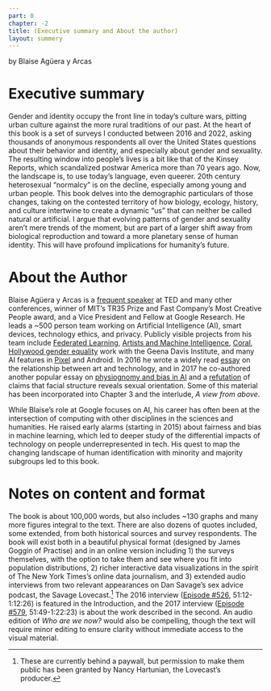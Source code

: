 ```yaml
---
part: 0
chapter: -2
title: (Executive summary and About the author)
layout: summery
---
```


by Blaise Agüera y Arcas

Executive summary
=================

Gender and identity occupy the front line in today’s culture wars, pitting urban culture against the more rural traditions of our past. At the heart of this book is a set of surveys I conducted between 2016 and 2022, asking thousands of anonymous respondents all over the United States questions about their behavior and identity, and especially about gender and sexuality. The resulting window into people’s lives is a bit like that of the Kinsey Reports, which scandalized postwar America more than 70 years ago. Now, the landscape is, to use today’s language, even queerer. 20th century heterosexual “normalcy” is on the decline, especially among young and urban people. This book delves into the demographic particulars of those changes, taking on the contested territory of how biology, ecology, history, and culture intertwine to create a dynamic “us” that can neither be called natural or artificial. I argue that evolving patterns of gender and sexuality aren’t mere trends of the moment, but are part of a larger shift away from biological reproduction and toward a more planetary sense of human identity. This will have profound implications for humanity’s future.

About the Author
================

Blaise Agüera y Arcas is a [frequent speaker](http://styleisviolence.com/news/) at TED and many other conferences, winner of MIT’s TR35 Prize and Fast Company’s Most Creative People award, and a Vice President and Fellow at Google Research. He leads a ~500 person team working on Artificial Intelligence (AI), smart devices, technology ethics, and privacy. Publicly visible projects from his team include [Federated Learning](https://research.googleblog.com/2017/04/federated-learning-collaborative.html), [Artists and Machine Intelligence](https://ami.withgoogle.com/), [Coral](https://coral.ai/), [Hollywood gender equality](https://www.google.com/intl/en/about/main/gender-equality-films/) work with the Geena Davis Institute, and many AI features in [Pixel](https://www.blog.google/products/pixel/pixel-3-and-device-ai-putting-superpowers-your-pocket/) and Android. In 2016 he wrote a widely read [essay](https://medium.com/artists-and-machine-intelligence/what-is-ami-ccd936394a83) on the relationship between art and technology, and in 2017 he co-authored another popular essay on [physiognomy and bias in AI](https://medium.com/@blaisea/physiognomys-new-clothes-f2d4b59fdd6a) and a [refutation](https://medium.com/@blaisea/do-algorithms-reveal-sexual-orientation-or-just-expose-our-stereotypes-d998fafdf477) of claims that facial structure reveals sexual orientation. Some of this material has been incorporated into Chapter 3 and the interlude, *A view from above*.

While Blaise’s role at Google focuses on AI, his career has often been at the intersection of computing with other disciplines in the sciences and humanities. He raised early alarms (starting in 2015) about fairness and bias in machine learning, which led to deeper study of the differential impacts of technology on people underrepresented in tech. His quest to map the changing landscape of human identification with minority and majority subgroups led to this book.

Notes on content and format
===========================

The book is about 100,000 words, but also includes ~130 graphs and many more figures integral to the text. There are also dozens of quotes included, some extended, from both historical sources and survey respondents. The book will exist both in a beautiful physical format (designed by James Goggin of Practise) and in an online version including 1) the surveys themselves, with the option to take them and see where you fit into population distributions, 2) richer interactive data visualizations in the spirit of The New York Times’s online data journalism, and 3) extended audio interviews from two relevant appearances on Dan Savage’s sex advice podcast, the Savage Lovecast.[^1] The 2016 interview ([Episode #526](https://drive.google.com/file/d/151pcwzDov4JaD3NaCUhBcMLYY8JRrS4-/view?usp=sharing), 51:12-1:12:26) is featured in the Introduction, and the 2017 interview ([Episode #579](https://drive.google.com/file/d/1YDoFecNtNjCANtlW9xygBx9MXrKv7Zpn/view?usp=sharing), 51:49-1:22:23) is about the work described in the second. An audio edition of *Who are we now?* would also be compelling, though the text will require minor editing to ensure clarity without immediate access to the visual material.

[^1]: These are currently behind a paywall, but permission to make them public has been granted by Nancy Hartunian, the Lovecast’s producer.
